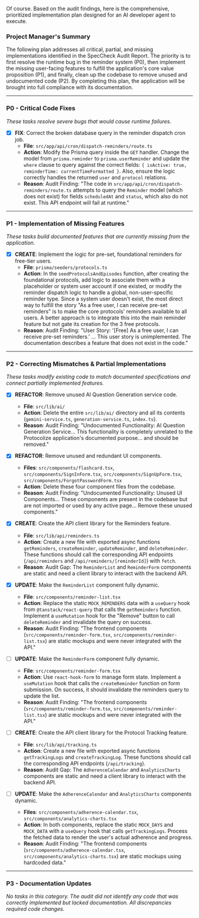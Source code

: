 Of course. Based on the audit findings, here is the comprehensive, prioritized implementation plan designed for an AI developer agent to execute.

### **Project Manager's Summary**

The following plan addresses all critical, partial, and missing implementations identified in the SpecCheck Audit Report. The priority is to first resolve the runtime bug in the reminder system (P0), then implement the missing user-facing features to fulfill the application's core value proposition (P1), and finally, clean up the codebase to remove unused and undocumented code (P2). By completing this plan, the application will be brought into full compliance with its documentation.

---

### **P0 - Critical Code Fixes**

*These tasks resolve severe bugs that would cause runtime failures.*

- [x] **FIX**: Correct the broken database query in the reminder dispatch cron job.
    - **File**: `src/app/api/cron/dispatch-reminders/route.ts`
    - **Action**: Modify the Prisma query inside the `GET` handler. Change the model from `prisma.reminder` to `prisma.userReminder` and update the `where` clause to query against the correct fields: `{ isActive: true, reminderTime: currentTimeFormatted }`. Also, ensure the logic correctly handles the returned `user` and `protocol` relations.
    - **Reason**: Audit Finding: "The code in `src/app/api/cron/dispatch-reminders/route.ts` attempts to query the `Reminder` model (which does not exist) for fields `scheduledAt` and `status`, which also do not exist. This API endpoint will fail at runtime."

---

### **P1 - Implementation of Missing Features**

*These tasks build documented features that are currently missing from the application.*

- [x] **CREATE**: Implement the logic for pre-set, foundational reminders for free-tier users.
    - **File**: `prisma/seeders/protocols.ts`
    - **Action**: In the `seedProtocolsAndEpisodes` function, after creating the foundational protocols, add logic to associate them with a placeholder or system user account if one existed, or modify the reminder dispatch logic to handle a global, non-user-specific reminder type. Since a system user doesn't exist, the most direct way to fulfill the story "As a free user, I can receive pre-set reminders" is to make the core protocols' reminders available to all users. A better approach is to integrate this into the main reminder feature but not gate its creation for the 3 free protocols.
    - **Reason**: Audit Finding: "User Story: '[Free] As a free user, I can receive pre-set reminders.' ... This user story is unimplemented. The documentation describes a feature that does not exist in the code."

---

### **P2 - Correcting Mismatches & Partial Implementations**

*These tasks modify existing code to match documented specifications and connect partially implemented features.*

- [x] **REFACTOR**: Remove unused AI Question Generation service code.
    - **File**: `src/lib/ai/`
    - **Action**: Delete the entire `src/lib/ai/` directory and all its contents (`gemini-service.ts`, `generation-service.ts`, `index.ts`).
    - **Reason**: Audit Finding: "Undocumented Functionality: AI Question Generation Service... This functionality is completely unrelated to the Protocolize application's documented purpose... and should be removed."

- [x] **REFACTOR**: Remove unused and redundant UI components.
    - **Files**: `src/components/flashcard.tsx`, `src/components/SignInForm.tsx`, `src/components/SignUpForm.tsx`, `src/components/ForgotPasswordForm.tsx`
    - **Action**: Delete these four component files from the codebase.
    - **Reason**: Audit Finding: "Undocumented Functionality: Unused UI Components... These components are present in the codebase but are not imported or used by any active page... Remove these unused components."

- [x] **CREATE**: Create the API client library for the Reminders feature.
    - **File**: `src/lib/api/reminders.ts`
    - **Action**: Create a new file with exported async functions `getReminders`, `createReminder`, `updateReminder`, and `deleteReminder`. These functions should call the corresponding API endpoints (`/api/reminders` and `/api/reminders/[reminderId]`) with `fetch`.
    - **Reason**: Audit Gap: The `ReminderList` and `ReminderForm` components are static and need a client library to interact with the backend API.

- [x] **UPDATE**: Make the `ReminderList` component fully dynamic.
    - **File**: `src/components/reminder-list.tsx`
    - **Action**: Replace the static `MOCK_REMINDERS` data with a `useQuery` hook from `@tanstack/react-query` that calls the `getReminders` function. Implement a `useMutation` hook for the "Remove" button to call `deleteReminder` and invalidate the query on success.
    - **Reason**: Audit Finding: "The frontend components (`src/components/reminder-form.tsx`, `src/components/reminder-list.tsx`) are static mockups and were never integrated with the API."

- [ ] **UPDATE**: Make the `ReminderForm` component fully dynamic.
    - **File**: `src/components/reminder-form.tsx`
    - **Action**: Use `react-hook-form` to manage form state. Implement a `useMutation` hook that calls the `createReminder` function on form submission. On success, it should invalidate the reminders query to update the list.
    - **Reason**: Audit Finding: "The frontend components (`src/components/reminder-form.tsx`, `src/components/reminder-list.tsx`) are static mockups and were never integrated with the API."

- [ ] **CREATE**: Create the API client library for the Protocol Tracking feature.
    - **File**: `src/lib/api/tracking.ts`
    - **Action**: Create a new file with exported async functions `getTrackingLogs` and `createTrackingLog`. These functions should call the corresponding API endpoints (`/api/tracking`).
    - **Reason**: Audit Gap: The `AdherenceCalendar` and `AnalyticsCharts` components are static and need a client library to interact with the backend API.

- [ ] **UPDATE**: Make the `AdherenceCalendar` and `AnalyticsCharts` components dynamic.
    - **Files**: `src/components/adherence-calendar.tsx`, `src/components/analytics-charts.tsx`
    - **Action**: In both components, replace the static `MOCK_DAYS` and `MOCK_DATA` with a `useQuery` hook that calls `getTrackingLogs`. Process the fetched data to render the user's actual adherence and progress.
    - **Reason**: Audit Finding: "The frontend components (`src/components/adherence-calendar.tsx`, `src/components/analytics-charts.tsx`) are static mockups using hardcoded data."

---

### **P3 - Documentation Updates**

*No tasks in this category. The audit did not identify any code that was correctly implemented but lacked documentation. All discrepancies required code changes.*